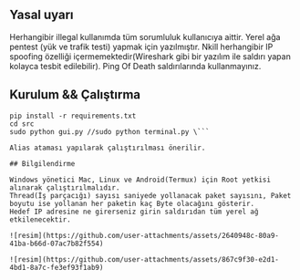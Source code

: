 ## Yasal uyarı

Herhangibir illegal kullanımda tüm sorumluluk kullanıcıya aittir.
Yerel ağa pentest (yük ve trafik testi) yapmak için yazılmıştır.
Nkill herhangibir IP spoofing özelliği içermemektedir(Wireshark gibi bir yazılım ile saldırı yapan kolayca tesbit edilebilir).
Ping Of Death saldırılarında kullanmayınız.


## Kurulum && Çalıştırma

```cd Nkill
pip install -r requirements.txt
cd src 
sudo python gui.py //sudo python terminal.py \```

Alias ataması yapılarak çalıştırılması önerilir.

## Bilgilendirme

Windows yönetici Mac, Linux ve Android(Termux) için Root yetkisi alınarak çalıştırılmalıdır.
Thread(İş parçacığı) sayısı saniyede yollanacak paket sayısını, Paket boyutu ise yollanan her paketin kaç Byte olacağını gösterir.
Hedef IP adresine ne girerseniz girin saldırıdan tüm yerel ağ etkilenecektir.

![resim](https://github.com/user-attachments/assets/2640948c-80a9-41ba-b66d-07ac7b82f554)

![resim](https://github.com/user-attachments/assets/867c9f30-e2d1-4bd1-8a7c-fe3ef93f1ab9)




